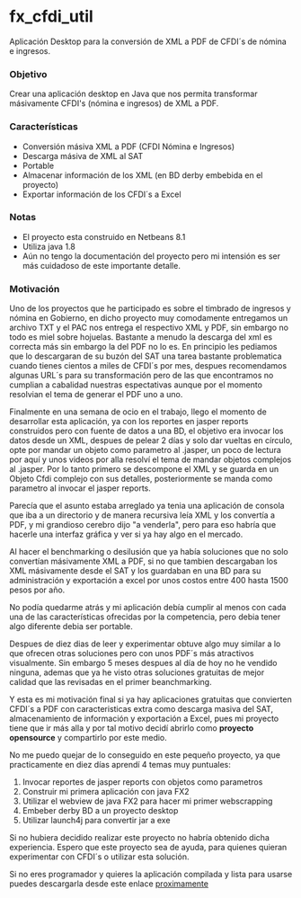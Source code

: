 # fx_cfdi_util
Aplicación Desktop para la conversión de XML a PDF de CFDI´s de nómina e ingresos.

<h3>Objetivo</h3>
<p>Crear una aplicación desktop en Java que nos permita transformar másivamente CFDI's (nómina e ingresos) de XML a PDF. 

<h3>Características</h3>
<ul>
<li>Conversión másiva XML a PDF (CFDI Nómina e Ingresos)</li>
<li>Descarga másiva de XML al SAT</li>
<li>Portable</li>
<li>Almacenar información de los XML (en BD  derby embebida en el proyecto)</li>
<li>Exportar información de los CFDI´s a Excel</li>
</ul>

<h3>Notas</h3>
<ul>
<li>El proyecto esta construido en Netbeans 8.1</li>
<li>Utiliza java 1.8</li>
<li>Aún no tengo la documentación del proyecto pero mi intensión es ser más cuidadoso de este importante detalle.</li>
</ul>

<h3>Motivación</h3>
<p>Uno de los proyectos que he participado es sobre el timbrado de ingresos y nómina en Gobierno, en dicho proyecto muy comodamente
entregamos un archivo TXT y el PAC nos entrega el respectivo XML y PDF, sin embargo no todo es miel sobre hojuelas. Bastante a  menudo
la descarga del xml es correcta más sin embargo la del PDF no lo es. En principio les pediamos que lo descargaran de su buzón del SAT
una tarea bastante problematica cuando tienes cientos a miles de CFDI´s por mes, despues recomendamos algunas URL´s para su transformación pero de las que encontramos no cumplian a cabalidad nuestras espectativas aunque por el momento resolvian el tema de generar el PDF uno a uno.</p>

<p>Finalmente en una semana de ocio en el trabajo, llego el momento de desarrollar esta aplicación, ya con los reportes en jasper reports construidos pero con fuente de datos a una BD, el objetivo era invocar los datos desde un XML, despues de pelear 2 días y solo dar vueltas en círculo, opte por mandar un objeto como parametro al .jasper, un poco de lectura por aquí y unos videos por alla resolví el tema de mandar objetos complejos al .jasper. Por lo tanto primero se descompone el XML y se guarda en un Objeto Cfdi complejo con sus detalles, posteriormente se manda como parametro al invocar el jasper reports.</p>
<p>Parecía que el asunto estaba arreglado ya tenia una aplicación de consola que iba a un directorio y de manera recursiva leía XML y los convertía a PDF, y mi grandioso cerebro dijo "a venderla", pero para eso habría que hacerle una interfaz gráfica y ver si ya hay algo en el mercado.</p>
<p>Al hacer el benchmarking o desilusión que ya había soluciones que no solo convertían másivamente XML a PDF, si no que tambien descargaban los XML másivamente desde el SAT y los guardaban en una BD para su administración y exportación a excel por unos costos entre 400 hasta 1500 pesos por año.</p>
<p>No podía quedarme atrás y mi aplicación debía cumplir al menos con cada una de las características ofrecidas por la competencia, pero debia tener algo diferente debia ser portable.</p>
<p>Despues de diez dias de leer y experimentar obtuve algo muy similar a lo que ofrecen otras soluciones pero con unos PDF´s más atractivos visualmente. Sin embargo 5 meses despues al día de hoy no he vendido ninguna, ademas que ya he visto otras soluciones gratuitas de mejor calidad que las revisadas en el primer beanchmarking.</p>
<p>Y esta es mi motivación final si ya hay aplicaciones gratuitas que convierten CFDI´s a PDF con caracteristicas extra como descarga masiva del SAT, almacenamiento de información y exportación a Excel, pues mi proyecto tiene que ir más alla y por tal motivo decidí abrirlo como <b>proyecto opensource</b> y compartirlo por este medio.</p>
<p>No me puedo quejar de lo conseguido en este pequeño proyecto, ya que practicamente en diez días aprendí 4 temas muy puntuales:</p>
<ol>
<li>Invocar reportes de jasper reports con objetos como parametros</li>
<li>Construir mi primera aplicación con java FX2</li>
<li>Utilizar el webview de java FX2 para hacer mi primer webscrapping</li>
<li>Embeber derby BD a un proyecto desktop</li>
<li>Utilizar launch4j para convertir jar a exe</li>
</ol>
<p>Si no hubiera decidido realizar este proyecto no habría obtenido dicha experiencia. Espero que este proyecto sea de ayuda, para quienes quieran experimentar con CFDI´s o utilizar esta solución.</p>
<p>Si no eres programador y quieres la aplicación compilada y lista para usarse puedes descargarla desde este enlace <a href="#" target="_blank">proximamente</a></p>

